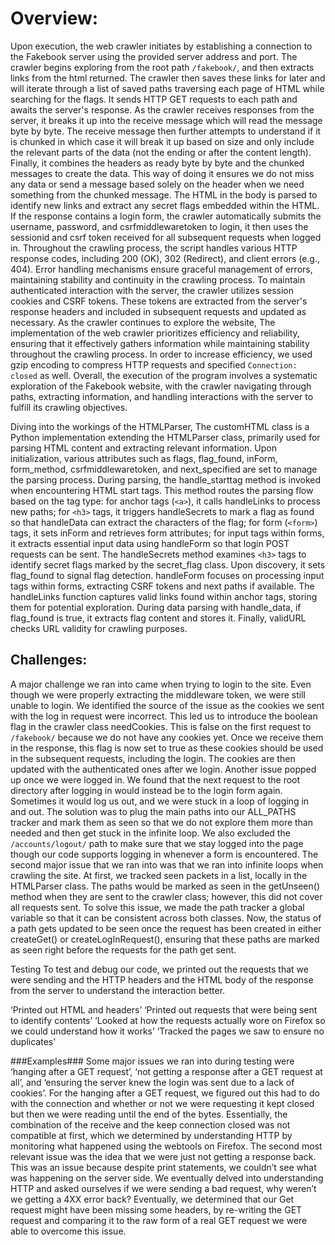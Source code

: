 # Overview:

Upon execution, the web crawler initiates by establishing a connection to the Fakebook server using the provided server address and port. The crawler begins exploring from the root path `/fakebook/`, and then extracts links from the html returned. The crawler then saves these links for later and will iterate through a list of saved paths traversing each page of HTML while searching for the flags. It sends HTTP GET requests to each path and awaits the server's response. As the crawler receives responses from the server, it breaks it up into the receive message which will read the message byte by byte. The receive message then further attempts to understand if it is chunked in which case it will break it up based on size and only include the relevant parts of the data (not the ending or after the content length). Finally, it combines the headers as ready byte by byte and the chunked messages to create the data. This way of doing it ensures we do not miss any data or send a message based solely on the header when we need something from the chunked message. The HTML in the body is parsed to identify new links and extract any secret flags embedded within the HTML. If the response contains a login form, the crawler automatically submits the username, password, and csrfmiddlewaretoken to login, it then uses the sessionid and csrf token received for all subsequent requests when logged in. Throughout the crawling process, the script handles various HTTP response codes, including 200 (OK), 302 (Redirect), and client errors (e.g., 404). Error handling mechanisms ensure graceful management of errors, maintaining stability and continuity in the crawling process. To maintain authenticated interaction with the server, the crawler utilizes session cookies and CSRF tokens. These tokens are extracted from the server's response headers and included in subsequent requests and updated as necessary. As the crawler continues to explore the website, The implementation of the web crawler prioritizes efficiency and reliability, ensuring that it effectively gathers information while maintaining stability throughout the crawling process. In order to increase efficiency, we used gzip encoding to compress HTTP requests and specified `Connection: closed` as well. Overall, the execution of the program involves a systematic exploration of the Fakebook website, with the crawler navigating through paths, extracting information, and handling interactions with the server to fulfill its crawling objectives.

Diving into the workings of the HTMLParser, The customHTML class is a Python implementation extending the HTMLParser class, primarily used for parsing HTML content and extracting relevant information. Upon initialization, various attributes such as flags, flag_found, inForm, form_method, csrfmiddlewaretoken, and next_specified are set to manage the parsing process. During parsing, the handle_starttag method is invoked when encountering HTML start tags. This method routes the parsing flow based on the tag type: for anchor tags (`<a>`), it calls handleLinks to process new paths; for `<h3>` tags, it triggers handleSecrets to mark a flag as found so that handleData can extract the characters of the flag; for form (`<form>`) tags, it sets inForm and retrieves form attributes; for input tags within forms, it extracts essential input data using handleForm so that login POST requests can be sent.
The handleSecrets method examines `<h3>` tags to identify secret flags marked by the secret_flag class. Upon discovery, it sets flag_found to signal flag detection. handleForm focuses on processing input tags within forms, extracting CSRF tokens and next paths if available. The handleLinks function captures valid links found within anchor tags, storing them for potential exploration. During data parsing with handle_data, if flag_found is true, it extracts flag content and stores it. Finally, validURL checks URL validity for crawling purposes.

## Challenges:
A major challenge we ran into came when trying to login to the site. Even though we were properly extracting the middleware token, we were still unable to login. We identified the source of the issue as the cookies we sent with the log in request were incorrect. This led us to introduce the boolean flag in the crawler class needCookies. This is false on the first request to `/fakebook/` because we do not have any cookies yet. Once we receive them in the response, this flag is now set to true as these cookies should be used in the subsequent requests, including the login. The cookies are then updated with the authenticated ones after we login. Another issue popped up once we were logged in. We found that the next request to the root directory after logging in would instead be to the login form again. Sometimes it would log us out, and we were stuck in a loop of logging in and out. The solution was to plug the main paths into our ALL_PATHS tracker and mark them as seen so that we do not explore them more than needed and then get stuck in the infinite loop. We also excluded the `/accounts/logout/` path to make sure that we stay logged into the page though our code supports logging in whenever a form is encountered.
The second major issue that we ran into was that we ran into infinite loops when crawling the site. At first, we tracked seen packets in a list, locally in the HTMLParser class. The paths would be marked as seen in the getUnseen() method when they are sent to the crawler class; however, this did not cover all requests sent. To solve this issue, we made the path tracker a global variable so that it can be consistent across both classes. Now, the status of a path gets updated to be seen once the request has been created in either createGet() or createLogInRequest(), ensuring that these paths are marked as seen right before the requests for the path get sent.

Testing
To test and debug our code, we printed out the requests that we were sending and the HTTP headers and the HTML body of the response from the server to understand the interaction better.

‘Printed out HTML and headers’
‘Printed out requests that were being sent to identify contents’
‘Looked at how the requests actually wore on Firefox so we could understand how it works’
‘Tracked the pages we saw to ensure no duplicates’

###Examples###
Some major issues we ran into during testing were ‘hanging after a GET request’, ‘not getting a response after a GET request at all’, and ‘ensuring the server knew the login was sent due to a lack of cookies’. For the hanging after a GET request, we figured out this had to do with the connection and whether or not we were requesting it kept closed but then we were reading until the end of the bytes. Essentially, the combination of the receive and the keep connection closed was not compatible at first, which we determined by understanding HTTP by monitoring what happened using the webtools on Firefox. The second most relevant issue was the idea that we were just not getting a response back. This was an issue because despite print statements, we couldn’t see what was happening on the server side. We eventually delved into understanding HTTP and asked ourselves if we were sending a bad request, why weren’t we getting a 4XX error back? Eventually, we determined that our Get request might have been missing some headers, by re-writing the GET request and comparing it to the raw form of a real GET request we were able to overcome this issue.
